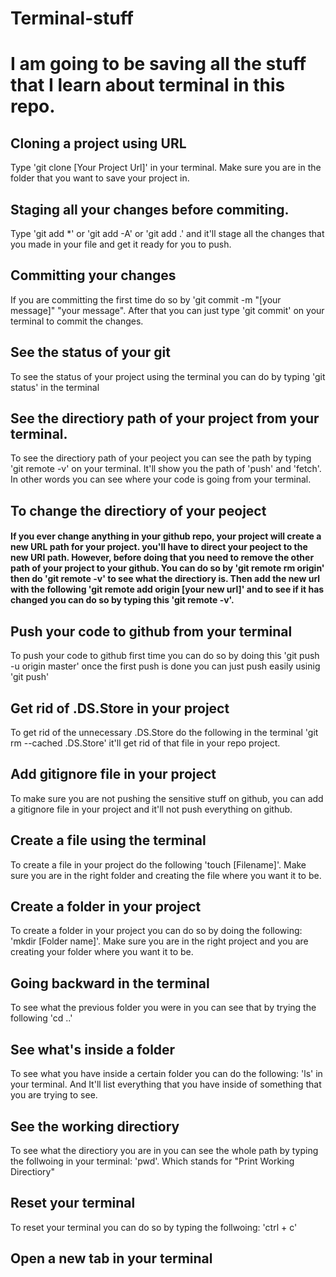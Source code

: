 # Terminal-stuff
# I am going to be saving all the stuff that I learn about terminal in this repo.

## Cloning a project using URL
Type 'git clone [Your Project Url]' in your terminal. Make sure you are in the folder that you want to save your project in. 

## Staging all your changes before commiting.
Type 'git add *' or 'git add -A' or 'git add .' and it'll stage all the changes that you made in your file and get it ready for you to push. 

## Committing your changes
If you are committing the first time do so by 'git commit -m "[your message]" "your message". After that you can just type 'git commit' on your terminal to commit the changes.

## See the status of your git
To see the status of your project using the terminal you can do by typing 'git status' in the terminal

## See the directiory path of your project from your terminal.
To see the directiory path of your peoject you can see the path by typing 'git remote -v' on your terminal. It'll show you the path of 'push' and 'fetch'. In other words you can see where your code is going from your terminal.

## To change the directiory of your peoject
#### If you ever change anything in your github repo, your project will create a new URL path for your project. you'll have to direct your peoject to the new URl path. However, before doing that you need to remove the other path of your project to your github. You can do so by 'git remote rm origin' then do 'git remote -v' to see what the directiory is. Then add the new url with the following 'git remote add origin [your new url]' and to see if it has changed you can do so by typing this 'git remote -v'.

## Push your code to github from your terminal
To push your code to github first time you can do so by doing this 'git push -u origin master' once the first push is done you can just push easily usinig 'git push'

## Get rid of .DS.Store in your project
To get rid of the unnecessary .DS.Store do the following in the terminal 'git rm --cached .DS.Store' it'll get rid of that file in your repo project. 

## Add gitignore file in your project
To make sure you are not pushing the sensitive stuff on github, you can add a gitignore file in your project and it'll not push everything on github.

## Create a file using the terminal
To create a file in your project do the following 'touch [Filename]'. Make sure you are in the right folder and creating the file where you want it to be. 

## Create a folder in your project
To create a folder in your project you can do so by doing the following: 'mkdir [Folder name]'. Make sure you are in the right project and you are creating your folder where you want it to be. 

## Going backward in the terminal
To see what the previous folder you were in you can see that by trying the following 'cd ..'

## See what's inside a folder
To see what you have inside a certain folder you can do the following: 'ls' in your terminal. And It'll list everything that you have inside of something that you are trying to see.

## See the working directiory
To see what the directiory you are in you can see the whole path by typing the follwoing in your terminal: 'pwd'. Which stands for "Print Working Directiory"

## Reset your terminal
To reset your terminal you can do so by typing the follwoing: 'ctrl + c'

## Open a new tab in your terminal




